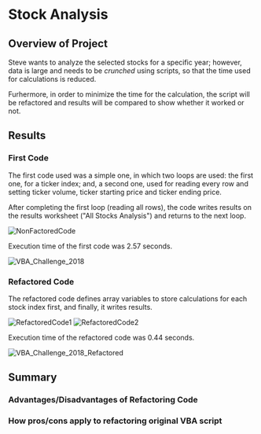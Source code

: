 # Stock Analysis

## Overview of Project

Steve wants to analyze the selected stocks for a specific year; however, data is large and needs to be *crunched* using scripts, so that the time used for calculations is reduced.

Furhermore, in order to minimize the time for the calculation, the script will be refactored and results will be compared to show whether it worked or not.

## Results

### First Code

The first code used was a simple one, in which two loops are used: the first one, for a ticker index; and, a second one, used for reading every row and setting ticker volume, ticker starting price and ticker ending price. 

After completing the first loop (reading all rows), the code writes results on the results worksheet ("All Stocks Analysis") and returns to the next loop.

![NonFactoredCode](https://user-images.githubusercontent.com/113773420/194250872-3b480aa7-d5ea-47e6-8711-30d8b0230ec8.png)

Execution time of the first code was 2.57 seconds.

![VBA_Challenge_2018](https://user-images.githubusercontent.com/113773420/194251763-b355629c-0554-42d6-8a3a-8e46a7020191.png)

### Refactored Code

The refactored code defines array variables to store calculations for each stock index first, and finally, it writes results. 

![RefactoredCode1](https://user-images.githubusercontent.com/113773420/194257653-ee4a02e4-f335-4f61-8e13-0a678893bf26.png)
![RefactoredCode2](https://user-images.githubusercontent.com/113773420/194257665-761fe8ac-c81c-4bc2-97b7-0b0a3927fd95.png)

Execution time of the refactored code was 0.44 seconds.

![VBA_Challenge_2018_Refactored](https://user-images.githubusercontent.com/113773420/194252753-15a58e96-6b72-42b6-a112-bc3b6dd83174.png)

## Summary

### Advantages/Disadvantages of Refactoring Code

### How pros/cons apply to refactoring original VBA script
